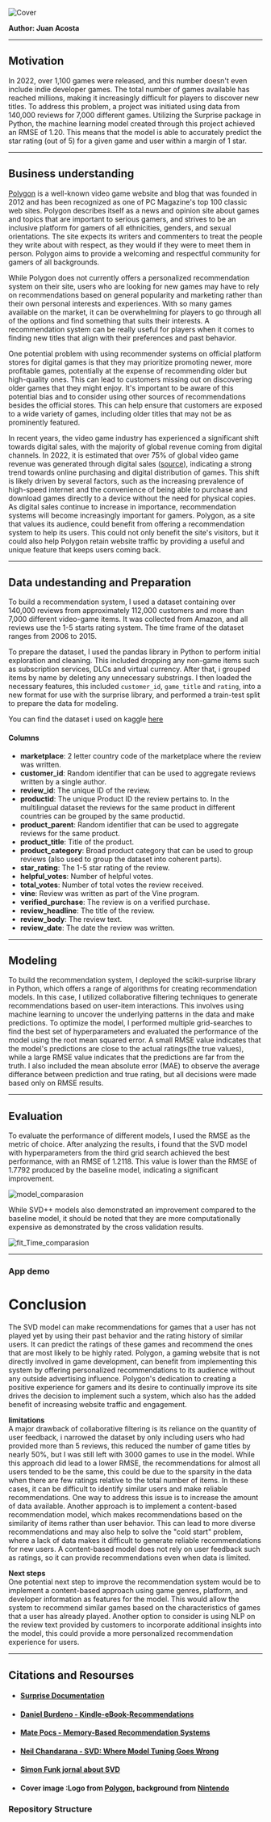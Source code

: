 ![Cover](./images/cover.png)

**Author: Juan Acosta**

***
## Motivation
In 2022, over 1,100 games were released, and this number doesn't even include indie developer games. The total number of games available has reached millions, making it increasingly difficult for players to discover new titles. To address this problem, a project was initiated using data from 140,000 reviews for 7,000 different games. Utilizing the Surprise package in Python, the machine learning model created through this project achieved an RMSE of 1.20. This means that the model is able to accurately predict the star rating (out of 5) for a given game and user within a margin of 1 star.
***

## Business understanding
[Polygon](Polygon.com) is a well-known video game website and blog that was founded in 2012 and has been recognized as one of PC Magazine's top 100 classic web sites. Polygon describes itself as a news and opinion site about games and topics that are important to serious gamers, and strives to be an inclusive platform for gamers of all ethnicities, genders, and sexual orientations. The site expects its writers and commenters to treat the people they write about with respect, as they would if they were to meet them in person. Polygon aims to provide a welcoming and respectful community for gamers of all backgrounds.

While Polygon does not currently offers a personalized recommendation system on their site, users who are looking for new games may have to rely on recommendations based on general popularity and marketing rather than their own personal interests and experiences. With so many games available on the market, it can be overwhelming for players to go through all of the options and find something that suits their interests. A recommendation system can be really useful for players when it comes to finding new titles that align with their preferences and past behavior.

One potential problem with using recommender systems on official platform stores for digital games is that they may prioritize promoting newer, more profitable games, potentially at the expense of recommending older but high-quality ones. This can lead to customers missing out on discovering older games that they might enjoy. It's important to be aware of this potential bias and to consider using other sources of recommendations besides the official stores. This can help ensure that customers are exposed to a wide variety of games, including older titles that may not be as prominently featured.

In recent years, the video game industry has experienced a significant shift towards digital sales, with the majority of global revenue coming from digital channels. In 2022, it is estimated that over 75% of global video game revenue was generated through digital sales ([source](https://www.pushsquare.com/news/2022/07/nearly-80percent-of-all-ps5-ps4-games-are-bought-digitally)), indicating a strong trend towards online purchasing and digital distribution of games. This shift is likely driven by several factors, such as the increasing prevalence of high-speed internet and the convenience of being able to purchase and download games directly to a device without the need for physical copies. As digital sales continue to increase in importance, recommendation systems will become increasingly important for gamers. Polygon, as a site that values its audience, could benefit from offering a recommendation system to help its users. This could not only benefit the site's visitors, but it could also help Polygon retain website traffic by providing a useful and unique feature that keeps users coming back.
***

## Data undestanding and Preparation
To build a recommendation system, I used a dataset containing over 140,000 reviews from approximately 112,000 customers and more than 7,000 different video-game items. It was collected from Amazon, and all reviews use the 1-5 starts rating system. The time frame of the dataset ranges from 2006 to 2015.

To prepare the dataset, I used the pandas library in Python to perform initial exploration and cleaning. This included dropping any non-game items such as subscription services, DLCs and virtual currency. After that, i grouped items by name by deleting any unnecessary substrings. I then loaded the necessary features, this included `customer_id`, `game_title` and `rating`, into a new format for use with the surprise library, and performed a train-test split to prepare the data for modeling.

You can find the dataset i used on kaggle [here](https://www.kaggle.com/datasets/cynthiarempel/amazon-us-customer-reviews-dataset?select=amazon_reviews_us_Digital_Video_Games_v1_00.tsv)

#### Columns
- **marketplace**: 2 letter country code of the marketplace where the review was written.
- **customer_id**: Random identifier that can be used to aggregate reviews written by a single author.
- **review_id**: The unique ID of the review.
- **productid**: The unique Product ID the review pertains to. In the multilingual dataset the reviews for the same product in different countries can be grouped by the same productid.
- **product_parent**: Random identifier that can be used to aggregate reviews for the same product.
- **product_title**: Title of the product.
- **product_category**: Broad product category that can be used to group reviews (also used to group the dataset into coherent parts).
- **star_rating**: The 1-5 star rating of the review.
- **helpful_votes**: Number of helpful votes.
- **total_votes**: Number of total votes the review received.
- **vine**: Review was written as part of the Vine program.
- **verified_purchase**: The review is on a verified purchase.
- **review_headline**: The title of the review.
- **review_body**: The review text.
- **review_date**: The date the review was written.
***

## Modeling
To build the recommendation system, I deployed the scikit-surprise library in Python, which offers a range of algorithms for creating recommendation models. In this case, I utilized collaborative filtering techniques to generate recommendations based on user-item interactions. This involves using machine learning to uncover the underlying patterns in the data and make predictions. To optimize the model, I  performed multiple grid-searches to find the best set of hyperparameters and evaluated the performance of the model using the root mean squared error. A small RMSE value indicates that the model's predictions are close to the actual ratings(the true values), while a large RMSE value indicates that the predictions are far from the truth. I also included the mean absolute error (MAE) to observe the average differance between prediction and true rating, but all decisions were made based only on RMSE results.
***

## Evaluation
To evaluate the performance of different models, I used the RMSE as the metric of choice. After analyzing the results, i found that the SVD model with hyperparameters from the third grid search achieved the best performance, with an RMSE of 1.2118. This value is lower than the RMSE of 1.7792 produced by the baseline model, indicating a significant improvement.

![model_comparasion](./images/Models_Evaluation.png)

While SVD++ models also demonstrated an improvement compared to the baseline model, it should be noted that they are more computationally expensive as demonstrated by the cross validation results.

![fit_Time_comparasion](./images/Fit_time_bar.png)
***

### App demo


# Conclusion
The SVD model can make recommendations for games that a user has not played yet by using their past behavior and the rating history of similar users. It can predict the ratings of these games and recommend the ones that are most likely to be highly rated. Polygon, a gaming website that is not directly involved in game development, can benefit from implementing this system by offering personalized recommendations to its audience without any outside advertising influence. Polygon's dedication to creating a positive experience for gamers and its desire to continually improve its site drives the decision to implement such a system, which also has the added benefit of increasing website traffic and engagement.

**limitations**<br>
A major drawback of collaborative filtering is its reliance on the quantity of user feedback, i narrowed the dataset by only including users who had provided more than 5 reviews, this reduced the number of game titles by nearly 50%, but I was still left with 3000 games to use in the model. While this approach did lead to a lower RMSE, the recommendations for almost all users tended to be the same, this could be due to the sparsity in the data when there are few ratings relative to the total number of items. In these cases, it can be difficult to identify similar users and make reliable recommendations. One way to address this issue is to increase the amount of data available. Another approach is to implement a content-based recommendation model, which makes recommendations based on the similarity of items rather than user behavior. This can lead to more diverse recommendations and may also help to solve the "cold start" problem, where a lack of data makes it difficult to generate reliable recommendations for new users. A content-based model does not rely on user feedback such as ratings, so it can provide recommendations even when data is limited.

**Next steps**<br>
One potential next step to improve the recommendation system would be to implement a content-based approach using game genres, platform, and developer information as features for the model. This would allow the system to recommend similar games based on the characteristics of games that a user has already played. Another option to consider is using NLP on the review text provided by customers to incorporate additional insights into the model, this could provide a more personalized recommendation experience for users.

***

## Citations and Resourses

* #### [Surprise Documentation](https://surprise.readthedocs.io/en/stable/)

* #### [Daniel Burdeno - Kindle-eBook-Recommendations](https://github.com/danielburdeno/Kindle-eBook-Recommendations)

* #### [Mate Pocs - Memory-Based Recommendation Systems](https://towardsdatascience.com/how-to-build-a-memory-based-recommendation-system-using-python-surprise-55f3257b2cf4)

* #### [Neil Chandarana - SVD: Where Model Tuning Goes Wrong](https://towardsdatascience.com/svd-where-model-tuning-goes-wrong-61c269402919)

* #### [Simon Funk jornal about SVD](https://sifter.org/~simon/journal/20061211.html)

* #### **Cover image** :Logo from [Polygon](https://Polygon.com/), background from [Nintendo](https://www.nintendo.com/)


### Repository Structure



